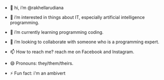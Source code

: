 - 👋 hi, i’m @rakhellarudiana
- 👀 i’m interested in things about IT, especially artificial intelligence programming.
- 🌱 i’m currently learning programming coding.
- 💞️ i’m looking to collaborate with someone who is a programming expert.
- 📫 How to reach me? reach me on Facebook and Instagram.
- 😄 Pronouns: they/them/theirs.
- ⚡ Fun fact: i'm an ambivert

  <!---
rakhellarudiana/rakhellarudiana is a ✨ special ✨ repository because its `README.md` (this file) appears on your GitHub profile.
You can click the Preview link to take a look at your changes.
--->